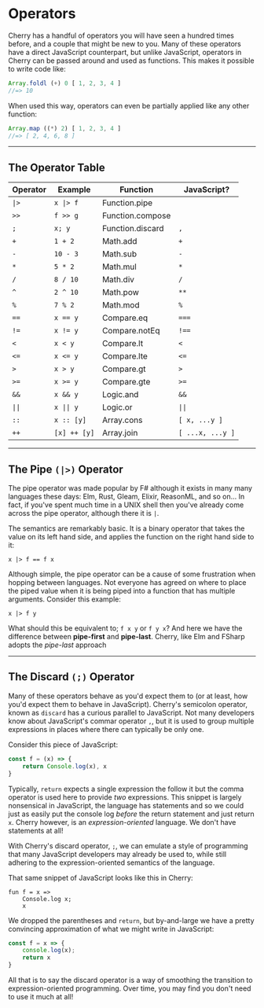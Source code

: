 # Operators

Cherry has a handful of operators you will have seen a hundred times before, and
a couple that might be new to you. Many of these operators have a direct JavaScript
counterpart, but unlike JavaScript, operators in Cherry can be passed around and
used as functions. This makes it possible to write code like:

```js
Array.foldl (+) 0 [ 1, 2, 3, 4 ] 
//=> 10
```

When used this way, operators can even be partially applied like any other
function:

```js
Array.map ((*) 2) [ 1, 2, 3, 4 ] 
//=> [ 2, 4, 6, 8 ] 
```

---

## The Operator Table

| Operator  | Example       | Function          | JavaScript?       |
| --------- | ------------- | ----------------- | ----------------- |
| `\|>`     | `x \|> f`     | Function.pipe     |                   |
| `>>`      | `f >> g`      | Function.compose  |                   |
| `;`       | `x; y`        | Function.discard  | `,`               |
| `+`       | `1 + 2`       | Math.add          | `+`               |
| `-`       | `10 - 3`      | Math.sub          | `-`               |
| `*`       | `5 * 2`       | Math.mul          | `*`               |
| `/`       | `8 / 10`      | Math.div          | `/`               |
| `^`       | `2 ^ 10`      | Math.pow          | `**`              |
| `%`       | `7 % 2`       | Math.mod          | `%`               |
| `==`      | `x == y`      | Compare.eq        | `===`             |
| `!=`      | `x != y`      | Compare.notEq     | `!==`             |
| `<`       | `x < y`       | Compare.lt        | `<`               |
| `<=`      | `x <= y`      | Compare.lte       | `<=`              |
| `>`       | `x > y`       | Compare.gt        | `>`               |
| `>=`      | `x >= y`      | Compare.gte       | `>=`              |
| `&&`      | `x && y`      | Logic.and         | `&&`              |
| `\|\|`    | `x \|\| y`    | Logic.or          | `\|\|`            |
| `::`      | `x :: [y]`    | Array.cons        | `[ x, ...y ]`     |
| `++`      | `[x] ++ [y]`  | Array.join        | `[ ...x, ...y ]`  |

---

## The Pipe `(|>)`  Operator

The pipe operator was made popular by F# although it exists in many many
languages these days: Elm, Rust, Gleam, Elixir, ReasonML, and so on... In fact,
if you've spent much time in a UNIX shell then you've already come across the 
pipe operator, although there it is `|`.

The semantics are remarkably basic. It is a binary operator that takes the value
on its left hand side, and applies the function on the right hand side to it:

```
x |> f == f x
```

Although simple, the pipe operator can be a cause of some frustration when hopping
between languages. Not everyone has agreed on where to place the piped value when
it is being piped into a function that has multiple arguments. Consider this
example:

```
x |> f y
```

What should this be equivalent to; `f x y` or `f y x`? And here we have the difference
between **pipe-first** and **pipe-last**. Cherry, like Elm and FSharp adopts the
_pipe-last_ approach

---

## The Discard `(;)` Operator

Many of these operators behave as you'd expect them to (or at least, how you'd
expect them to behave in JavaScript). Cherry's semicolon operator, known as
`discard` has a curious parallel to JavaScript. Not many developers know about
JavaScript's commar operator `,`, but it is used to group multiple expressions in
places where there can typically be only one.

Consider this piece of JavaScript:

```js
const f = (x) => {
    return Console.log(x), x
}
```

Typically, `return` expects a single expression the follow it but the comma 
operator is used here to provide _two_ expressions. This snippet is largely
nonsensical in JavaScript, the language has statements and so we could just as
easily put the console log _before_ the return statement and just return `x`.
Cherry however, is an _expression-oriented_ language. We don't have statements
at all!

With Cherry's discard operator, `;`, we can emulate a style of programming that
many JavaScript developers may already be used to, while still adhering to the
expression-oriented semantics of the language.

That same snippet of JavaScript looks like this in Cherry:

```
fun f = x =>
    Console.log x;
    x
```

We dropped the parentheses and `return`, but by-and-large we have a pretty
convincing approximation of what we might write in JavaScript:

```js
const f = x => {
    console.log(x);
    return x
}
```

All that is to say the discard operator is a way of smoothing the transition to
expression-oriented programming. Over time, you may find you don't need to use
it much at all!